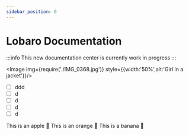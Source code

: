 ```yaml
---
sidebar_position: 0
---
```


# Lobaro Documentation

:::info
This new documentation center is currently work in progress
:::

<Image img={require('./IMG_0368.jpg')} style={{width:'50%',alt:'Girl in a jacket'}}/>

* [ ] ddd
* [ ] d
* [ ] d
* [ ] d
* [ ] d
  
<Tabs>
  <TabItem value="apple" label="Apple" default>
    This is an apple 🍎
  </TabItem>
  <TabItem value="orange" label="Orange">
    This is an orange 🍊
  </TabItem>
  <TabItem value="banana" label="Banana">
    This is a banana 🍌
  </TabItem>
</Tabs>


